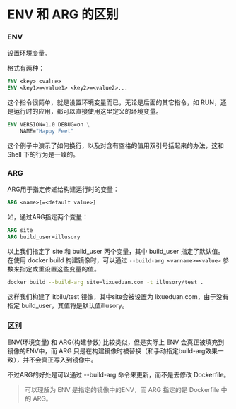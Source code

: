 # ENV 和 ARG 的区别

### ENV

设置环境变量。

格式有两种：

```dockerfile
ENV <key> <value>
ENV <key1>=<value1> <key2>=<value2>...
```

这个指令很简单，就是设置环境变量而已，无论是后面的其它指令，如 RUN，还是运行时的应用，都可以直接使用这里定义的环境变量。

```dockerfile
ENV VERSION=1.0 DEBUG=on \
    NAME="Happy Feet"
```

这个例子中演示了如何换行，以及对含有空格的值用双引号括起来的办法，这和 Shell 下的行为是一致的。



### ARG

ARG用于指定传递给构建运行时的变量：

```dockerfile
ARG <name>[=<default value>]
```

如，通过ARG指定两个变量：

```dockerfile
ARG site
ARG build_user=illusory
```

以上我们指定了 site 和 build_user 两个变量，其中 build_user 指定了默认值。在使用 docker build 构建镜像时，可以通过 `--build-arg <varname>=<value>` 参数来指定或重设置这些变量的值。

```sh
docker build --build-arg site=lixueduan.com -t illusory/test .
```

这样我们构建了 itbilu/test 镜像，其中site会被设置为 lixueduan.com，由于没有指定 build_user，其值将是默认值illusory。





### 区别

ENV(环境变量) 和 ARG(构建参数) 比较类似，但是实际上 ENV 会真正被填充到镜像的ENV中，而 ARG 只是在构建镜像时被替换（和手动指定build-arg效果一致），并不会真正写入到镜像中。

不过ARG的好处是可以通过 --build-arg  命令来更新，而不是去修改 Dockerfile。

> 可以理解为 ENV 是指定的镜像中的ENV，而 ARG 指定的是 Dockerfile 中的 ARG。

